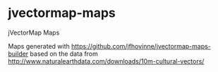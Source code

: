 jvectormap-maps
===============

jVectorMap Maps

Maps generated with https://github.com/jfhovinne/jvectormap-maps-builder
based on the data from http://www.naturalearthdata.com/downloads/10m-cultural-vectors/